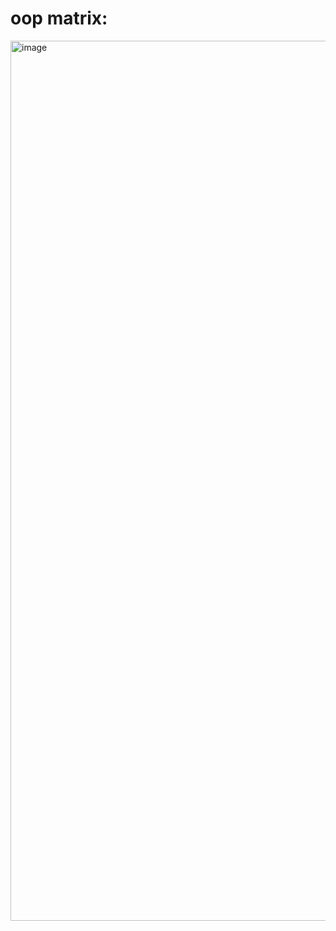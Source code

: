 # oop matrix:
<img width="1408" alt="image" src="https://user-images.githubusercontent.com/62845988/153415074-710002c3-e88f-4a34-9432-ef5961a2acb1.png">

